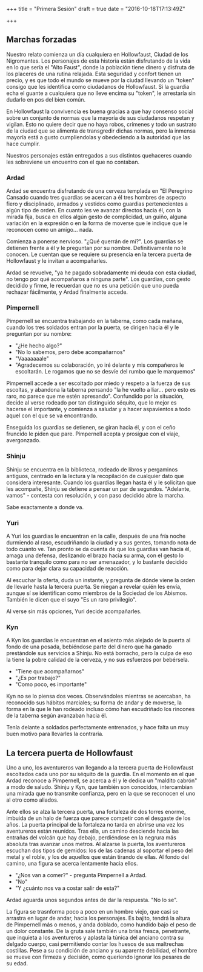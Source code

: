 +++
title = "Primera Sesión"
draft = true
date = "2016-10-18T17:13:49Z"

+++

## Marchas forzadas

Nuestro relato comienza un día cualquiera en Hollowfaust, Ciudad de los Nigromantes. Los personajes de esta historia están disfrutando de la vida en lo que sería el "Alto Faust", donde la población tiene dinero y disfruta de los placeres de una rutina relajada. Esta seguridad y confort tienen un precio, y es que todo el mundo se mueve por la ciudad llevando un "token" consigo que les identifica como ciudadanos de Hollowfaust. Si la guardia echa el guante a cualquiera que no lleve encima su "token", le arrestaría sin dudarlo en pos del bien común.

En Hollowfaust la convivencia es buena gracias a que hay consenso social sobre un conjunto de normas que la mayoría de sus ciudadanos respetan y vigilan. Esto no quiere decir que no haya robos, crímenes y todo un sustrato de la ciudad que se alimenta de transgredir dichas normas, pero la inmensa mayoría está a gusto cumpliendolas y obedeciendo a la autoridad que las hace cumplir.

Nuestros personajes están entregados a sus distintos quehaceres cuando les sobreviene un encuentro con el que no contaban.

### Ardad

Ardad se encuentra disfrutando de una cerveza templada en "El Peregrino Cansado cuando tres guardias se acercan a él tres hombres de aspecto fiero y disciplinado, armados y vestidos como guardias pertenecientes a algún tipo de orden. En cuanto les ve avanzar directos hacia él, con la mirada fija, busca en ellos algún gesto de complicidad, un guiño, alguna variación en la expresión o en la forma de moverse que le indique que le reconocen como un amigo... nada.

Comienza a ponerse nervioso. "¿Qué querrán de mi?". Los guardias se detienen frente a él y le preguntan por su nombre. Definitivamente no le conocen. Le cuentan que se requiere su presencia en la tercera puerta de Hollowfaust y le invitan a acompañarles.

Ardad se revuelve, "ya he pagado sobradamente mi deuda con esta ciudad, no tengo por qué acompañaros a ninguna parte". Los guardias, con gesto decidido y firme, le recuerdan que no es una petición que uno pueda rechazar fácilmente, y Ardad finalmente accede.

### Pimpernell

Pimpernell se encuentra trabajando en la taberna, como cada mañana, cuando los tres soldados entran por la puerta, se dirigen hacia él y le preguntan por su nombre:

  - "¿He hecho algo?"
  - "No lo sabemos, pero debe acompañarnos"
  - "Vaaaaaaale"
  - "Agradecemos su colaboración, yo iré delante y mis compañeros le escoltarán. Le rogamos que no se desvíe del rumbo que le marquemos"

Pimpernell accede a ser escoltado por miedo y respeto a la fuerza de sus escoltas, y abandona la taberna pensando "la he vuelto a liar... pero esto es raro, no parece que me estén apresando". Confundido por la situación, decide al verse rodeado por tan distinguido séquito, que lo mejor es hacerse el importante, y comienza a saludar y a hacer aspavientos a todo aquel con el que se va encontrando.

Enseguida los guardias se detienen, se giran hacia él, y con el ceño fruncido le piden que pare. Pimpernell acepta y prosigue con el viaje, avergonzado.

### Shinju

Shinju se encuentra en la biblioteca, rodeado de libros y pergaminos antiguos, centrado en la lectura y la recopilación de cualquier dato que considera interesante. Cuando los guardias llegan hasta él y le solicitan que les acompañe, Shinju se detiene a pensar un par de segundos. "Adelante, vamos" - contesta con resolución, y con paso decidido abre la marcha.

Sabe exactamente a donde va. 

### Yuri

A Yuri los guardias le encuentran en la calle, después de una fría noche durmiendo al raso, escudriñando la ciudad y a sus gentes, tomando nota de todo cuanto ve. Tan pronto se da cuenta de que los guardias van hacia él, amaga una defensa, deslizando el brazo hacia su arma, con el gesto lo bastante tranquilo como para no ser amenazador, y lo bastante decidido como para dejar clara su capacidad de reacción.

Al escuchar la oferta, duda un instante, y pregunta de dónde viene la orden de llevarle hasta la tercera puerta. Se niegan a revelar quién les envía, aunque sí se identifican como miembros de la Sociedad de los Abismos. También le dicen que el suyo "Es un raro privilegio".

Al verse sin más opciones, Yuri decide acompañarles.

### Kyn

A Kyn los guardias le encuentran en el asiento más alejado de la puerta al fondo de una posada, bebiéndose parte del dinero que ha ganado prestándole sus servicios a Shinju. No está borracho, pero la culpa de eso la tiene la pobre calidad de la cerveza, y no sus esfuerzos por bebérsela.

  - "Tiene que acompañarnos"
  - "¿Es por trabajo?"
  - "Como poco, es importante"

Kyn no se lo piensa dos veces. Observándoles mientras se acercaban, ha reconocido sus hábitos marciales; su forma de andar y de moverse, la forma en la que le han rodeado incluso cómo han escudriñado los rincones de la taberna según avanzaban hacia él.

Tenía delante a soldados perfectamente entrenados, y hace falta un muy buen motivo para llevarles la contraria.

## La tercera puerta de Hollowfaust

Uno a uno, los aventureros van llegando a la tercera puerta de Hollowfaust escoltados cada uno por su séquito de la guardia. En el momento en el que Ardad reconoce a Pimpernell, se acerca a él y le dedica un "maldito cabrón" a modo de saludo. Shinju y Kyn, que también son conocidos, intercambian una mirada que no transmite confianza, pero en la que se reconocen el uno al otro como aliados.

Ante ellos se alza la tercera puerta, una fortaleza de dos torres enorme, imbuida de un halo de fuerza que parece competir con el desgaste de los años. La puerta principal de la fortaleza no tarda en abrirse una vez los aventureros están reunidos. Tras ella, un camino desciende hacia las entrañas del volcán que hay debajo, perdiéndose en la negrura más absoluta tras avanzar unos metros. Al alzarse la puerta, los aventureros escuchan dos tipos de gemidos: los de las cadenas al soportar el peso del metal y el roble, y los de aquellos que están tirando de ellas. Al fondo del camino, una figura se acerca lentamente hacia ellos.

  - "¿Nos van a comer?" - pregunta Pimpernell a Ardad.
  - "No"
  - "Y ¿cuánto nos va a costar salir de esta?"
 
Ardad aguarda unos segundos antes de dar la respuesta. "No lo se".

La figura se trasnforma poco a poco en un hombre viejo, que casi se arrastra en lugar de andar, hacia los personajes. Es bajito, tendrá la altura de Pimpernell más o menos, y anda doblado, como hundido bajo el peso de un dolor constante. De la gruta sale también una brisa fresca, penetrante, que inquieta a los aventureros y aplasta la túnica del anciano contra su delgado cuerpo, casi permitiendo contar los huesos de sus maltrechas costillas. Pese a su condición de anciano y su aparente debilidad, el hombre se mueve con firmeza y decisión, como queriendo ignorar los pesares de su edad.
